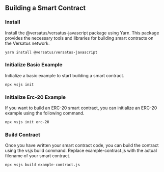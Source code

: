 ## Building a Smart Contract

### Install
Install the @versatus/versatus-javascript package using Yarn. This package provides the necessary tools and libraries for building smart contracts on the Versatus network.
```bash
yarn install @versatus/versatus-javascript
```

### Initialize Basic Example
Initialize a basic example to start building a smart contract.
```bash
npx vsjs init
```

### Initialize Erc-20 Example
If you want to build an ERC-20 smart contract, you can initialize an ERC-20 example using the following command.
```bash
npx vsjs init erc-20
```

### Build Contract
Once you have written your smart contract code, you can build the contract using the vsjs build command. Replace example-contract.js with the actual filename of your smart contract.
```bash
npx vsjs build example-contract.js
```
